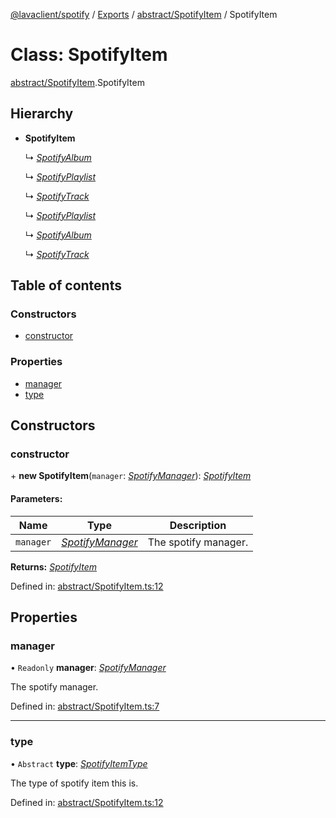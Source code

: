 [@lavaclient/spotify](../../README.md) / [Exports](../../modules.md) / [abstract/SpotifyItem](../../modules/abstract_spotifyitem.md) / SpotifyItem

# Class: SpotifyItem

[abstract/SpotifyItem](../../modules/abstract_spotifyitem.md).SpotifyItem

## Hierarchy

* **SpotifyItem**

  ↳ [*SpotifyAlbum*](../item/spotifyalbum.spotifyalbum.md)

  ↳ [*SpotifyPlaylist*](../item/spotifyplaylist.spotifyplaylist.md)

  ↳ [*SpotifyTrack*](../item/spotifytrack.spotifytrack.md)

  ↳ [*SpotifyPlaylist*](../index.spotifyplaylist.md)

  ↳ [*SpotifyAlbum*](../index.spotifyalbum.md)

  ↳ [*SpotifyTrack*](../index.spotifytrack.md)

## Table of contents

### Constructors

- [constructor](spotifyitem.spotifyitem.md#constructor)

### Properties

- [manager](spotifyitem.spotifyitem.md#manager)
- [type](spotifyitem.spotifyitem.md#type)

## Constructors

### constructor

\+ **new SpotifyItem**(`manager`: [*SpotifyManager*](../spotifymanager.spotifymanager-1.md)): [*SpotifyItem*](spotifyitem.spotifyitem.md)

#### Parameters:

Name | Type | Description |
------ | ------ | ------ |
`manager` | [*SpotifyManager*](../spotifymanager.spotifymanager-1.md) | The spotify manager.    |

**Returns:** [*SpotifyItem*](spotifyitem.spotifyitem.md)

Defined in: [abstract/SpotifyItem.ts:12](https://github.com/Lavaclient/plugins/blob/09b0c37/packages/spotify/src/abstract/SpotifyItem.ts#L12)

## Properties

### manager

• `Readonly` **manager**: [*SpotifyManager*](../spotifymanager.spotifymanager-1.md)

The spotify manager.

Defined in: [abstract/SpotifyItem.ts:7](https://github.com/Lavaclient/plugins/blob/09b0c37/packages/spotify/src/abstract/SpotifyItem.ts#L7)

___

### type

• `Abstract` **type**: [*SpotifyItemType*](../../modules/abstract_spotifyitem.md#spotifyitemtype)

The type of spotify item this is.

Defined in: [abstract/SpotifyItem.ts:12](https://github.com/Lavaclient/plugins/blob/09b0c37/packages/spotify/src/abstract/SpotifyItem.ts#L12)
